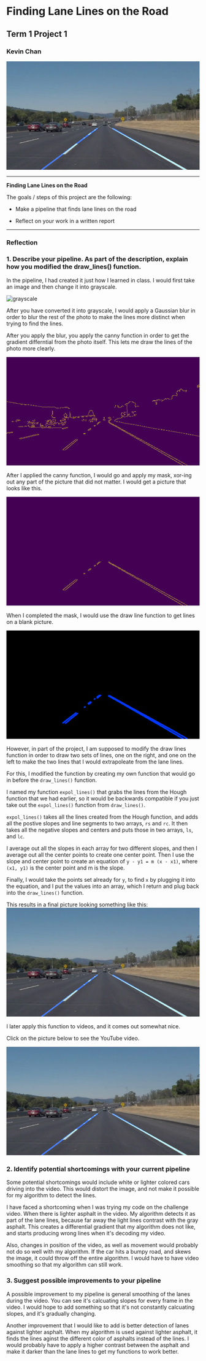 # **Finding Lane Lines on the Road** 

## Term 1 Project 1

### Kevin Chan

![Finding Lanes](./test_images_output/solidWhiteCurve.jpg)

---

**Finding Lane Lines on the Road**

The goals / steps of this project are the following:

* Make a pipeline that finds lane lines on the road

* Reflect on your work in a written report

[image1]: ./examples/grayscale.jpg
[image2]: ./test_images_output/edges_solidWhiteCurve.jpg
[image3]: ./test_images_output/linesOnsolidWhiteCurve.jpg
[image4]: ./test_images_output/maskOnsolidWhiteCurve.jpg
[image5]: ./test_images_output/solidWhiteCurve.jpg

---

### Reflection

### 1. Describe your pipeline. As part of the description, explain how you modified the draw_lines() function.

In the pipeline, I had created it just how I learned in class. I would first take an image and then change it into grayscale. 

![grayscale][image1]

After you have converted it into grayscale, I would apply a Gaussian blur in order to blur the rest of the photo to make the lines more distinct when trying to find the lines. 

After you apply the blur, you apply the canny function in order to get the gradient differntial from the photo itself. This lets me draw the lines of the photo more clearly.

![canny][image2]

After I applied the canny function, I would go and apply my mask, xor-ing out any part of the picture that did not matter. I would get a picture that looks like this.

![mask applied][image4]

When I completed the mask, I would use the draw line function to get lines on a blank picture. 

![drawn lines][image3]

However, in part of the project, I am supposed to modify the draw lines function in order to draw two sets of lines, one on the right, and one on the left to make the two lines that I would extrapoleate from the lane lines.

For this, I modified the function by creating my own function that would go in before the `draw_lines()` function. 

I named my function `expol_lines()` that grabs the lines from the Hough function that we had earlier, so it would be backwards compatible if you just take out the `expol_lines()` function from `draw_lines()`.

`expol_lines()` takes all the lines created from the Hough function, and adds all the postive slopes and line segments to two arrays, `rs` and `rc`. It then takes all the negative slopes and centers and puts those in two arrays, `ls`, and `lc`.

I average out all the slopes in each array for two different slopes, and then I average out all the center points to create one center point. Then I use the slope and center point to create an equation of `y - y1 = m (x - x1)`, where `(x1, y1)` is the center point and m is the slope. 

Finally, I would take the points set already for `y`, to find `x` by plugging it into the equation, and I put the values into an array, which I return and plug back into the `draw_lines()` function.

This results in a final picture looking something like this:
![final image][image5]

I later apply this function to videos, and it comes out somewhat nice. 

Click on the picture below to see the YouTube video.

[![Solid White Lines Video on YouTube][image5]](https://www.youtube.com/watch?v=4lZxe8treYE)

### 2. Identify potential shortcomings with your current pipeline

Some potential shortcomings would include white or lighter colored cars driving into the video. This would distort the image, and not make it possible for my algorithm to detect the lines.

I have faced a shortcoming when I was trying my code on the challenge video. When there is lighter asphalt in the video. My algorithm detects it as part of the lane lines, because far away the light lines contrast with the gray asphalt. This creates a differential gradient that my algorithm does not like, and starts producing wrong lines when it's decoding my video.

Also, changes in position of the video, as well as movement would probably not do so well with my algorithm. If the car hits a bumpy road, and skews the image, it could throw off the entire algorithm. I would have to have video smoothing so that my algorithm can still work.

### 3. Suggest possible improvements to your pipeline

A possible improvement to my pipeline is general smoothing of the lanes during the video. You can see it's calcuating slopes for every frame in the video. I would hope to add something so that it's not constantly calcuating slopes, and it's gradually changing.

Another improvement that I would like to add is better detection of lanes against lighter asphalt. When my algorithm is used against lighter asphalt, it finds the lines aginst the different color of asphalts instead of the lines. I would probably have to apply a higher contrast between the asphalt and make it darker than the lane lines to get my functions to work better.